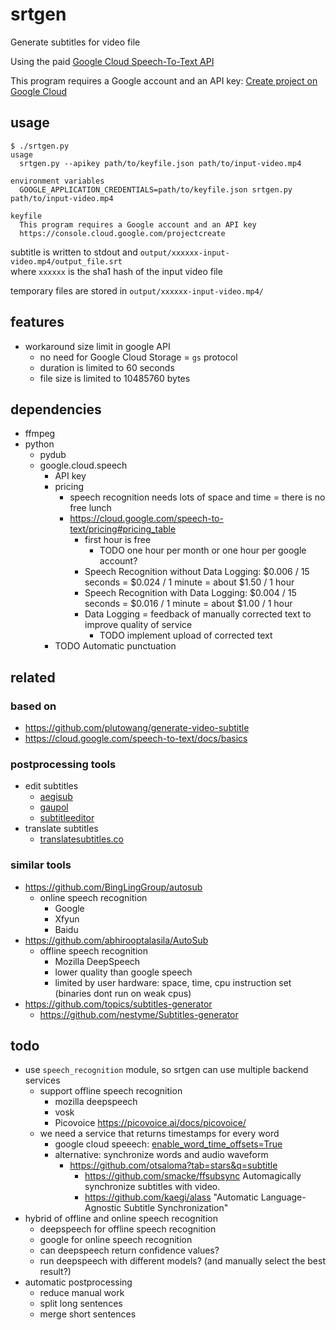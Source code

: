 # srtgen

Generate subtitles for video file

Using the paid [Google Cloud Speech-To-Text API](https://cloud.google.com/speech-to-text)

This program requires a Google account and an API key:
[Create project on Google Cloud](https://console.cloud.google.com/projectcreate)

## usage

```
$ ./srtgen.py 
usage
  srtgen.py --apikey path/to/keyfile.json path/to/input-video.mp4

environment variables
  GOOGLE_APPLICATION_CREDENTIALS=path/to/keyfile.json srtgen.py path/to/input-video.mp4

keyfile
  This program requires a Google account and an API key
  https://console.cloud.google.com/projectcreate
```

subtitle is written to stdout and `output/xxxxxx-input-video.mp4/output_file.srt`  
where `xxxxxx` is the sha1 hash of the input video file

temporary files are stored in `output/xxxxxx-input-video.mp4/` 

## features

* workaround size limit in google API
  * no need for Google Cloud Storage = `gs` protocol
  * duration is limited to 60 seconds
  * file size is limited to 10485760 bytes

## dependencies

* ffmpeg
* python
  * pydub
  * google.cloud.speech
    * API key
    * pricing
      * speech recognition needs lots of space and time = there is no free lunch
      * https://cloud.google.com/speech-to-text/pricing#pricing_table
        * first hour is free
          * TODO one hour per month or one hour per google account?
        * Speech Recognition without Data Logging: $0.006 / 15 seconds = $0.024 / 1 minute = about $1.50 / 1 hour
        * Speech Recognition with Data Logging: $0.004 / 15 seconds = $0.016 / 1 minute = about $1.00 / 1 hour
        * Data Logging = feedback of manually corrected text to improve quality of service
          * TODO implement upload of corrected text
    * TODO Automatic punctuation

## related

### based on

* https://github.com/plutowang/generate-video-subtitle
* https://cloud.google.com/speech-to-text/docs/basics

### postprocessing tools

* edit subtitles
  * [aegisub](https://github.com/TypesettingTools/Aegisub)
  * [gaupol](https://github.com/otsaloma/gaupol)
  * [subtitleeditor](https://github.com/kitone/subtitleeditor)
* translate subtitles
  * [translatesubtitles.co](https://translatesubtitles.co/)

### similar tools

* https://github.com/BingLingGroup/autosub
  * online speech recognition
    * Google
    * Xfyun
    * Baidu
* https://github.com/abhirooptalasila/AutoSub
  * offline speech recognition
    * Mozilla DeepSpeech
    * lower quality than google speech
    * limited by user hardware: space, time, cpu instruction set (binaries dont run on weak cpus)
* https://github.com/topics/subtitles-generator
  * https://github.com/nestyme/Subtitles-generator

## todo

* use `speech_recognition` module, so srtgen can use multiple backend services
  * support offline speech recognition
    * mozilla deepspeech
    * vosk
    * Picovoice https://picovoice.ai/docs/picovoice/
  * we need a service that returns timestamps for every word
    * google cloud speeech: [enable_word_time_offsets=True](https://cloud.google.com/speech-to-text/docs/async-time-offsets)
    * alternative: synchronize words and audio waveform
      * https://github.com/otsaloma?tab=stars&q=subtitle
        * https://github.com/smacke/ffsubsync Automagically synchronize subtitles with video.
        * https://github.com/kaegi/alass "Automatic Language-Agnostic Subtitle Synchronization"
* hybrid of offline and online speech recognition
  * deepspeech for offline speech recognition
  * google for online speech recognition
  * can deepspeech return confidence values?
  * run deepspeech with different models? (and manually select the best result?)
* automatic postprocessing
  * reduce manual work
  * split long sentences
  * merge short sentences
